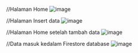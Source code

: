 //Halaman Home
![image](https://github.com/user-attachments/assets/4d752f71-2b69-4d77-8457-0e2cfd6ddb57)

//Halaman Insert data
![image](https://github.com/user-attachments/assets/75d30637-9b57-4401-8dcb-1a6d5288a421)

//Halaman Home setelah tambah data
![image](https://github.com/user-attachments/assets/c18ac77e-173e-463c-a3a8-6102231484b8)

//Data masuk kedalam Firestore database
![image](https://github.com/user-attachments/assets/0c154b35-6b3c-4c9d-adf4-bb85e6c17023)
